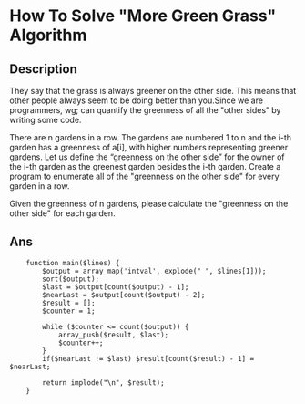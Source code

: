 # How To Solve "More Green Grass" Algorithm

## Description
They say that the grass is always greener on the other side. This means that other people always seem to be doing better than you.Since we are programmers, wg; can quantify the greenness of all the "other sides” by writing some code.

There are n gardens in a row. The gardens
are numbered 1 to n and the i-th garden
has a greenness of a[i], with higher numbers representing greener gardens. Let us define the “greenness on the other side” for the owner of the i-th garden as the greenest garden besides the i-th garden. Create a program to enumerate all of the "greenness on the other side" for every garden in a row.

Given the greenness of n gardens, please calculate the "greenness on the other side" for each garden.

## Ans
```
    function main($lines) {
        $output = array_map('intval', explode(" ", $lines[1]));
        sort($output);
        $last = $output[count($output) - 1];
        $nearLast = $output[count($output) - 2];
        $result = [];
        $counter = 1;

        while ($counter <= count($output)) {
            array_push($result, $last);
            $counter++;
        }
        if($nearLast != $last) $result[count($result) - 1] = $nearLast;

        return implode("\n", $result);
    }
```